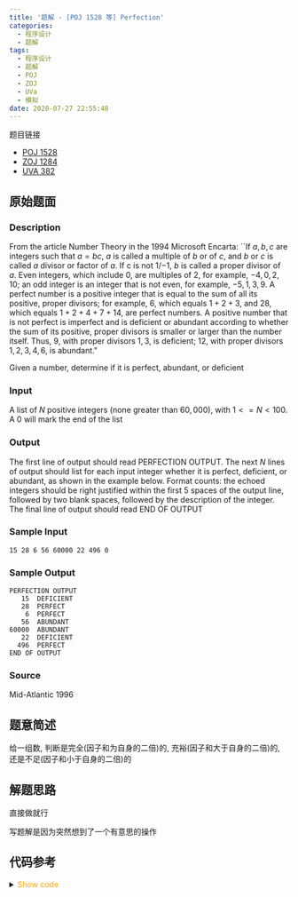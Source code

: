 ```yaml
---
title: '题解 - [POJ 1528 等] Perfection'
categories:
  - 程序设计
  - 题解
tags:
  - 程序设计
  - 题解
  - POJ
  - ZOJ
  - UVa
  - 模拟
date: 2020-07-27 22:55:48
---
```

题目链接

- [POJ 1528](https://poj.org/problem?id=1528)
- [ZOJ 1284](https://vjudge.net/problem/ZOJ-1284/origin)
- [UVA 382](https://vjudge.net/problem/UVA-382/origin)

<!-- more -->

## 原始题面

### Description

From the article Number Theory in the 1994 Microsoft Encarta: ``If $a, b, c$ are integers such that $a = bc$, $a$ is called a multiple of $b$ or of $c$, and $b$ or $c$ is called $a$ divisor or factor of $a$. If c is not $1$/$-1$, $b$ is called a proper divisor of $a$. Even integers, which include $0$, are multiples of $2$, for example, $-4, 0, 2, 10$; an odd integer is an integer that is not even, for example, $-5, 1, 3, 9$. A perfect number is a positive integer that is equal to the sum of all its positive, proper divisors; for example, $6$, which equals $1 + 2 + 3$, and $28$, which equals $1 + 2 + 4 + 7 + 14$, are perfect numbers. A positive number that is not perfect is imperfect and is deficient or abundant according to whether the sum of its positive, proper divisors is smaller or larger than the number itself. Thus, $9$, with proper divisors $1, 3$, is deficient; $12$, with proper divisors $1, 2, 3, 4, 6$, is abundant."

Given a number, determine if it is perfect, abundant, or deficient

### Input

A list of $N$ positive integers (none greater than $60,000$), with $1 <= N < 100$. A $0$ will mark the end of the list

### Output

The first line of output should read PERFECTION OUTPUT. The next $N$ lines of output should list for each input integer whether it is perfect, deficient, or abundant, as shown in the example below. Format counts: the echoed integers should be right justified within the first $5$ spaces of the output line, followed by two blank spaces, followed by the description of the integer. The final line of output should read END OF OUTPUT

### Sample Input

```input1
15 28 6 56 60000 22 496 0
```

### Sample Output

```output1
PERFECTION OUTPUT
   15  DEFICIENT
   28  PERFECT
    6  PERFECT
   56  ABUNDANT
60000  ABUNDANT
   22  DEFICIENT
  496  PERFECT
END OF OUTPUT
```

### Source

Mid-Atlantic 1996

## 题意简述

给一组数, 判断是完全(因子和为自身的二倍)的, 充裕(因子和大于自身的二倍)的, 还是不足(因子和小于自身的二倍)的

## 解题思路

直接做就行

写题解是因为突然想到了一个有意思的操作

## 代码参考

<details>
<summary><font color='orange'>Show code</font></summary>

```cpp
/*
 * @Author: Tifa
 * @LastEditTime: 2020-07-27 22:55:48
 * @Description: POJ 1528, ZOJ 1284, UVA 382
 */
const char status[][15] = {"DEFICIENT", "PERFECT", "ABUNDANT"};
int main() {
  puts("PERFECTION OUTPUT");
  int n;
  while (scanf("%d", &n) && n) {
    if (n == 1) {
      puts("    1  DEFICIENT");
      continue;
    }
    int cnt = 1;
    for (int i = 2; i <= sqrt(n + 0.5); ++i)
      if (n % i == 0) {
        cnt += i;
        if (i != n / i) cnt += n / i;
      }
    // look here
    printf("%5d  %s\n", n, status[(n < cnt) + (n <= cnt)]);
  }
  puts("END OF OUTPUT");
}
```

</details>
